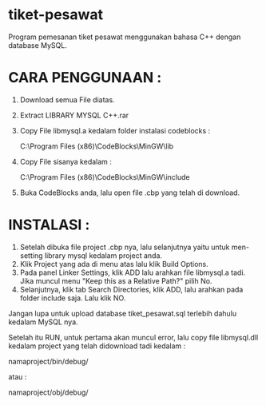 # tiket-pesawat
Program pemesanan tiket pesawat menggunakan bahasa C++ dengan database MySQL.



# CARA PENGGUNAAN :
1. Download semua File diatas.
2. Extract LIBRARY MYSQL C++.rar
3. Copy File libmysql.a kedalam folder instalasi codeblocks :

   C:\Program Files (x86)\CodeBlocks\MinGW\lib
   
4. Copy File sisanya kedalam :

   C:\Program Files (x86)\CodeBlocks\MinGW\include
   
5. Buka CodeBlocks anda, lalu open file .cbp yang telah di download.

# INSTALASI :
1. Setelah dibuka file project .cbp nya, lalu selanjutnya yaitu untuk men-setting library mysql kedalam project anda.
2. Klik Project yang ada di menu atas lalu klik Build Options.
3. Pada panel Linker Settings, klik ADD lalu arahkan file libmysql.a tadi. Jika muncul menu "Keep this as a Relative Path?" pilih No.
4. Selanjutnya, klik tab Search Directories, klik ADD, lalu arahkan pada folder include saja. Lalu klik NO.

Jangan lupa untuk upload database tiket_pesawat.sql terlebih dahulu kedalam MySQL nya.

Setelah itu RUN, untuk pertama akan muncul error, lalu copy file libmysql.dll kedalam project yang telah didownload tadi kedalam :

namaproject/bin/debug/

atau :

namaproject/obj/debug/
